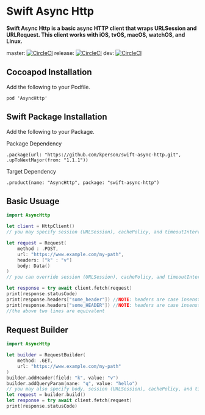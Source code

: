 # Swift Async Http

**Swift Async Http is a basic async HTTP client that wraps URLSession and URLRequest.
This client works with iOS, tvOS, macOS, watchOS, and Linux.**

master:
[![CircleCI](https://circleci.com/gh/kperson/swift-async-http/tree/master.svg?style=svg)](https://circleci.com/gh/kperson/swift-async-http/?branch=master)
release:
[![CircleCI](https://circleci.com/gh/kperson/swift-async-http/tree/release.svg?style=svg)](https://circleci.com/gh/kperson/swift-async-http/?branch=release)
dev:
[![CircleCI](https://circleci.com/gh/kperson/swift-async-http/tree/dev.svg?style=svg)](https://circleci.com/gh/kperson/swift-async-http/?branch=dev)

## Cocoapod Installation
Add the following to your Podfile.
```
pod 'AsyncHttp'
```

## Swift Package Installation
Add the following to your Package.

Package Dependency
```
.package(url: "https://github.com/kperson/swift-async-http.git", .upToNextMajor(from: "1.1.1"))
```

Target Dependency
```
.product(name: "AsyncHttp", package: "swift-async-http")
```


## Basic Usuage
```swift
import AsyncHttp

let client = HttpClient()
// you may specify session (URLSession), cachePolicy, and timeoutInterval optionaly for the client

let request = Request(
    method : .POST,
    url: "https://www.example.com/my-path",
    headers: ["k" : "v"]
    body: Data()
)
// you can override session (URLSession), cachePolicy, and timeoutInterval for reach request if you like by providing extra parameters

let response = try await client.fetch(request)
print(response.statusCode)
print(response.headers["some_header"]) //NOTE: headers are case insenstive
print(response.headers["some_HEADER"]) //NOTE: headers are case insenstive
//the above two lines are equivalent
```

## Request Builder
```swift
import AsyncHttp

let builder = RequestBuilder(
    method: .GET, 
    url: "https://www.example.com/my-path"
)
builder.addHeader(field: "k", value: "v")
builder.addQueryParam(nane: "q", value: "hello")
// you may also specify body, session (URLSession), cachePolicy, and timeoutInterval
let request = builder.build()
let response = try await client.fetch(request)
print(response.statusCode)
```
